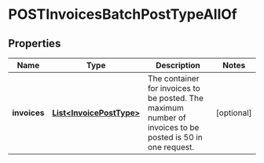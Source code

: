 

# POSTInvoicesBatchPostTypeAllOf


## Properties

| Name | Type | Description | Notes |
|------------ | ------------- | ------------- | -------------|
|**invoices** | [**List&lt;InvoicePostType&gt;**](InvoicePostType.md) | The container for invoices to be posted. The maximum number of invoices to be posted is 50 in one request.  |  [optional] |



